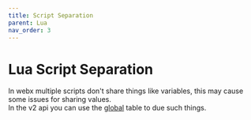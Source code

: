 ```yaml
---
title: Script Separation
parent: Lua
nav_order: 3
---
```

# Lua Script Separation
In webx multiple scripts don't share things like variables, this may cause some issues for sharing values.\
In the v2 api you can use the [global](v2/globals/global.md) table to due such things.